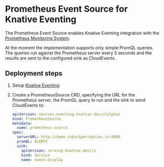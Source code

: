 # Prometheus Event Source for Knative Eventing

The Prometheus Event Source enables Knative Eventing integration with the
[Prometheus Monitoring System](https://prometheus.io/).

At the moment the implementation supports only simple PromQL queries. The
queries run against the Prometheus server every 5 seconds and the results are
sent to the configured sink as CloudEvents.

## Deployment steps

1. Setup [Knative Eventing](../DEVELOPMENT.md)
1. Create a PrometheusSource CRD, specifying the URL for the Prometheus server,
   the PromQL query to run and the sink to send CloudEvents to:

   ```yaml
   apiVersion: sources.eventing.knative.dev/v1alpha1
   kind: PrometheusSource
   metadata:
     name: prometheus-source
   spec:
     serverURL: http://demo.robustperception.io:9090
     promQL: ALERTS
     sink:
       apiVersion: serving.knative.dev/v1
       kind: Service
       name: event-display
   ```
